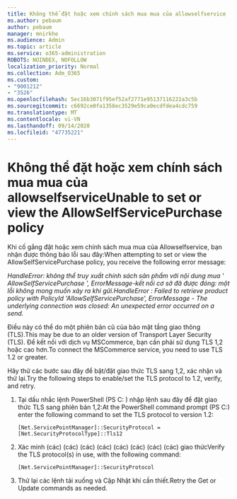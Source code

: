 ```yaml
---
title: Không thể đặt hoặc xem chính sách mua mua của allowselfservice
ms.author: pebaum
author: pebaum
manager: mnirkhe
ms.audience: Admin
ms.topic: article
ms.service: o365-administration
ROBOTS: NOINDEX, NOFOLLOW
localization_priority: Normal
ms.collection: Adm_O365
ms.custom:
- "9001212"
- "3526"
ms.openlocfilehash: 5ec16b3071f95ef52af2771e95137116222a3c5b
ms.sourcegitcommit: c6692ce0fa1358ec3529e59ca0ecdfdea4cdc759
ms.translationtype: MT
ms.contentlocale: vi-VN
ms.lasthandoff: 09/14/2020
ms.locfileid: "47735221"
---
```

# <a name="unable-to-set-or-view-the-allowselfservicepurchase-policy"></a><span data-ttu-id="9fecd-102">Không thể đặt hoặc xem chính sách mua mua của allowselfservice</span><span class="sxs-lookup"><span data-stu-id="9fecd-102">Unable to set or view the AllowSelfServicePurchase policy</span></span>

<span data-ttu-id="9fecd-103">Khi cố gắng đặt hoặc xem chính sách mua mua của Allowselfservice, bạn nhận được thông báo lỗi sau đây:</span><span class="sxs-lookup"><span data-stu-id="9fecd-103">When attempting to set or view the AllowSelfServicePurchase policy, you receive the following error message:</span></span>

<span data-ttu-id="9fecd-104">*HandleError: không thể truy xuất chính sách sản phẩm với nội dung mua ' AllowSelfServicePurchase ', ErrorMessage-kết nối cơ sở đã được đóng: một lỗi không mong muốn xảy ra khi gửi.*</span><span class="sxs-lookup"><span data-stu-id="9fecd-104">*HandleError : Failed to retrieve product policy with PolicyId 'AllowSelfServicePurchase', ErrorMessage - The underlying connection was closed: An unexpected error occurred on a send.*</span></span>

<span data-ttu-id="9fecd-105">Điều này có thể do một phiên bản cũ của bảo mật tầng giao thông (TLS).</span><span class="sxs-lookup"><span data-stu-id="9fecd-105">This may be due to an older version of Transport Layer Security (TLS).</span></span> <span data-ttu-id="9fecd-106">Để kết nối với dịch vụ MSCommerce, bạn cần phải sử dụng TLS 1,2 hoặc cao hơn.</span><span class="sxs-lookup"><span data-stu-id="9fecd-106">To connect the MSCommerce service, you need to use TLS 1.2 or greater.</span></span>  

<span data-ttu-id="9fecd-107">Hãy thử các bước sau đây để bật/đặt giao thức TLS sang 1,2, xác nhận và thử lại.</span><span class="sxs-lookup"><span data-stu-id="9fecd-107">Try the following steps to enable/set the TLS protocol to 1.2, verify, and retry.</span></span>
 1. <span data-ttu-id="9fecd-108">Tại dấu nhắc lệnh PowerShell (PS C: \) nhập lệnh sau đây để đặt giao thức TLS sang phiên bản 1,2:</span><span class="sxs-lookup"><span data-stu-id="9fecd-108">At the PowerShell command prompt (PS C:\) enter the following command to set the TLS protocol to version 1.2:</span></span>

    `[Net.ServicePointManager]::SecurityProtocol = [Net.SecurityProtocolType]::Tls12`

2. <span data-ttu-id="9fecd-109">Xác minh (các) (các) (các) (các) (các) (các) (các) (các) giao thức</span><span class="sxs-lookup"><span data-stu-id="9fecd-109">Verify the TLS protocol(s) in use, with the following command:</span></span>

    `[Net.ServicePointManager]::SecurityProtocol` 

3. <span data-ttu-id="9fecd-110">Thử lại các lệnh tải xuống và Cập Nhật khi cần thiết.</span><span class="sxs-lookup"><span data-stu-id="9fecd-110">Retry the Get or Update commands as needed.</span></span>

